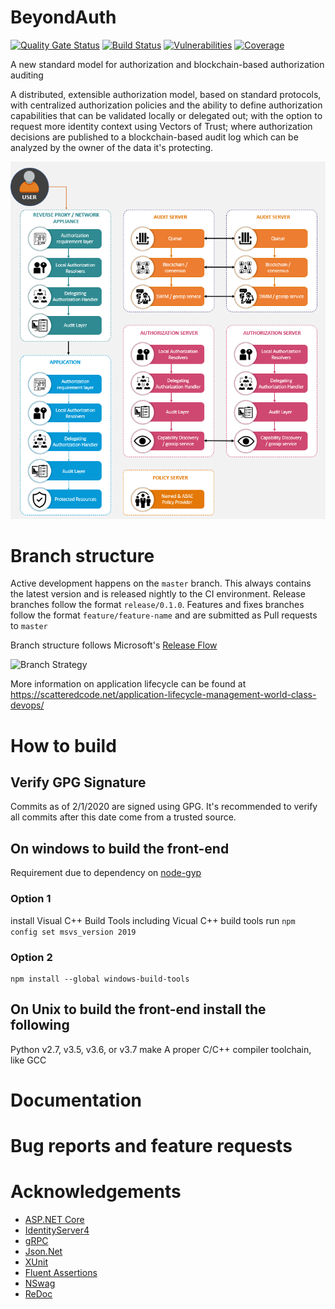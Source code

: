 # BeyondAuth

[![Quality Gate Status](https://sonarcloud.io/api/project_badges/measure?project=ops-ai_authorization&metric=alert_status)](https://sonarcloud.io/dashboard?id=ops-ai_authorization)
[![Build Status](https://opsai.visualstudio.com/Authorization/_apis/build/status/ops-ai.authorization?branchName=master)](https://opsai.visualstudio.com/Authorization/_build/latest?definitionId=2&branchName=master)
[![Vulnerabilities](https://sonarcloud.io/api/project_badges/measure?project=ops-ai_authorization&metric=vulnerabilities)](https://sonarcloud.io/dashboard?id=ops-ai_authorization)
[![Coverage](https://sonarcloud.io/api/project_badges/measure?project=ops-ai_authorization&metric=coverage)](https://sonarcloud.io/dashboard?id=ops-ai_authorization)

A new standard model for authorization and blockchain-based authorization auditing

A distributed, extensible authorization model, based on standard protocols, with centralized authorization policies and the ability to define authorization capabilities that can be validated locally or delegated out; with the option to request more identity context using Vectors of Trust; where authorization decisions are published to a blockchain-based audit log which can be analyzed by the owner of the data it's protecting.

<p align="center">
  <img src="docs/Architecture.PNG">
</p>



# Branch structure

Active development happens on the `master` branch. This always contains the latest version and is released nightly to the CI environment. Release branches follow the format `release/0.1.0`. Features and fixes branches follow the format `feature/feature-name` and are submitted as Pull requests to `master`

Branch structure follows Microsoft's [Release Flow](https://docs.microsoft.com/en-us/azure/devops/learn/devops-at-microsoft/release-flow)

![Branch Strategy](https://scatteredcode.net/wp-content/uploads/2018/11/branchstrategy-cherrypick2-1024x293.png)

More information on application lifecycle can be found at https://scatteredcode.net/application-lifecycle-management-world-class-devops/

# How to build

## Verify GPG Signature
Commits as of 2/1/2020 are signed using GPG. It's recommended to verify all commits after this date come from a trusted source.

## On windows to build the front-end
Requirement due to dependency on [node-gyp](https://github.com/nodejs/node-gyp)

### Option 1
install Visual C++ Build Tools including Vicual C++ build tools
run `npm config set msvs_version 2019`

### Option 2
```
npm install --global windows-build-tools

```

## On Unix to build the front-end install the following
Python v2.7, v3.5, v3.6, or v3.7
make
A proper C/C++ compiler toolchain, like GCC



# Documentation


# Bug reports and feature requests


# Acknowledgements

* [ASP.NET Core](https://github.com/aspnet)
* [IdentityServer4](https://github.com/IdentityServer/IdentityServer4/)
* [gRPC](https://grpc.io/)
* [Json.Net](http://www.newtonsoft.com/json)
* [XUnit](https://xunit.github.io/)
* [Fluent Assertions](http://www.fluentassertions.com/)
* [NSwag](https://github.com/RicoSuter/NSwag)
* [ReDoc](https://github.com/Redocly/redoc)
